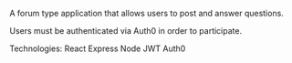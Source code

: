 A forum type application that allows users to post and answer questions.

Users must be authenticated via Auth0 in order to participate.

Technologies:
React
Express
Node
JWT
Auth0

